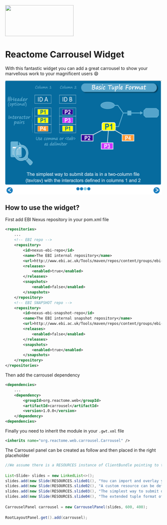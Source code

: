 <img src=https://cloud.githubusercontent.com/assets/6883670/22938783/bbef4474-f2d4-11e6-92a5-07c1a6964491.png width=220 height=100 />

# Reactome Carrousel Widget
With this fantastic widget you can add a great carrousel to show your marvellous work to your magnificent users :smile:

<img src="img/carrousel.png " align="center" alt="carrousel example">

## How to use the widget?

First add EBI Nexus repository in your pom.xml file

```xml
<repositories>
    ...
    <!-- EBI repo -->
    <repository>
        <id>nexus-ebi-repo</id>
        <name>The EBI internal repository</name>
        <url>http://www.ebi.ac.uk/Tools/maven/repos/content/groups/ebi-repo/</url>
        <releases>
            <enabled>true</enabled>
        </releases>
        <snapshots>
            <enabled>false</enabled>
        </snapshots>
    </repository>
    <!-- EBI SNAPSHOT repo -->
    <repository>
        <id>nexus-ebi-snapshot-repo</id>
        <name>The EBI internal snapshot repository</name>
        <url>http://www.ebi.ac.uk/Tools/maven/repos/content/groups/ebi-snapshots/</url>
        <releases>
            <enabled>false</enabled>
        </releases>
        <snapshots>
            <enabled>true</enabled>
        </snapshots>
    </repository>
</repositories>
```

Then add the carrousel dependency

```xml
<dependencies>
    ...
    <dependency>
        <groupId>org.reactome.web</groupId>
        <artifactId>carrousel</artifactId>
        <version>1.0.0</version>
    </dependency>
<dependencies>
```

Finally you need to inherit the module in your ```.gwt.xml``` file

```xml
<inherits name="org.reactome.web.carrousel.Carrousel" />
```
      
The Carrousel panel can be created as follow and then placed in the right placeholder  
        
```java        
//We assume there is a RESOURCES instance of ClientBundle pointing to the images

List<Slide> slides = new LinkedList<>();
slides.add(new Slide(RESOURCES.slide01(), "You can import and overlay your data<br>onto pathways by defining custom resources", "white", 18));
slides.add(new Slide(RESOURCES.slide02(), "A custom resource can be defined by providing a<br>local or network-stored file or a PSICQUIC service", "white", 18));
slides.add(new Slide(RESOURCES.slide03(), "The simplest way to submit data is in a two-column file<br>(tsv/csv) with the interactors defined in columns 1 and 2", "white", 18));
slides.add(new Slide(RESOURCES.slide04(), "The extended tuple format offers more options (alias, scores, etc).<br>This information will be displayed and used in the overlay", "white", 18));

CarrouselPanel carrousel = new CarrouselPanel(slides, 600, 400);

RootLayoutPanel.get().add(carrousel);
```
